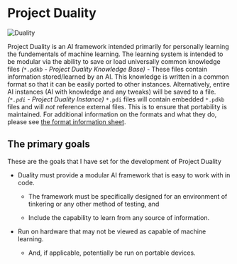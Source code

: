 # Project Duality

![Duality](https://i.imgur.com/icbUnPg.png "Project Duality")

Project Duality is an AI framework intended primarily for personally learning the fundementals of machine learning. The learning system is intended to be modular via the ability to save or load universally common knowledge files *(`*.pdkb` - Project Duality Knowledge Base)* - These files contain information stored/learned by an AI. This knowledge is written in a common format so that it can be easily ported to other instances. Alternatively, entire AI instances (AI with knowledge and any tweaks) will be saved to a file. *(`*.pdi` - Project Duality Instance)* `*.pdi` files will contain embedded `*.pdkb` files and will *not* reference external files. This is to ensure that portability is maintained. For additional information on the formats and what they do, please see [the format information sheet](https://github.com/XanTheDragon/Project-Duality/blob/master/FORMAT-SPECS.MD).

## The primary goals
These are the goals that I have set for the development of Project Duality

* Duality must provide a modular AI framework that is easy to work with in code.

  * The framework must be specifically designed for an environment of tinkering or any other method of testing, and

  * Include the capability to learn from any source of information.

* Run on hardware that may not be viewed as capable of machine learning.

  * And, if applicable, potentially be run on portable devices.
